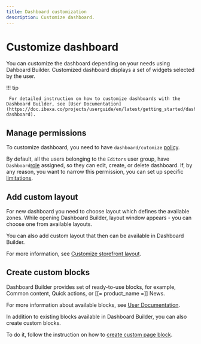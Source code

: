 ```yaml
---
title: Dashboard customization
description: Customize dashboard.
---
```


# Customize dashboard

You can customize the dashboard depending on your needs using Dahboard Builder.
Customized dashboard displays a set of widgets selected by the user.

!!! tip

     For detailed instruction on how to customize dashboards with the Dashboard Builder, see [User Documentation](https://doc.ibexa.co/projects/userguide/en/latest/getting_started/dashboard/work_with_dashboard/#customize-dashboard).

## Manage permissions

To customize dashboard, you need to have `dashboard/cutomize` [policy](permission_overview.md).

By default, all the users belonging to the `Editors` user group, have `Dashboard`[role](roles_admin_panel.md) assigned, so they can edit, create, or delete dashboard.
If, by any reason, you want to narrow this permission, you can set up specific [limitations](limitations.md).

## Add custom layout

For new dashboard you need to choose layout which defines the available zones.
While opening Dashboard Builder, layout window appears - you can choose one from available layouts.

You can also add custom layout that then can be available in Dashboard Builder.

For more information, see [Customize storefront layout](customize_storefront_layout.md).

## Create custom blocks

Dashboard Builder provides set of ready-to-use blocks, for example, Common content, Quick actions, or [[= product_name =]] News.

For more information about available blocks, see [User Documentation](https://doc.ibexa.co/projects/userguide/en/latest/getting_started/dashboard/dashboard_block_reference/).

In addition to existing blocks available in Dashboard Builder, you can also create custom blocks.

To do it, follow the instruction on how to [create custom page block](create_custom_page_block.md).